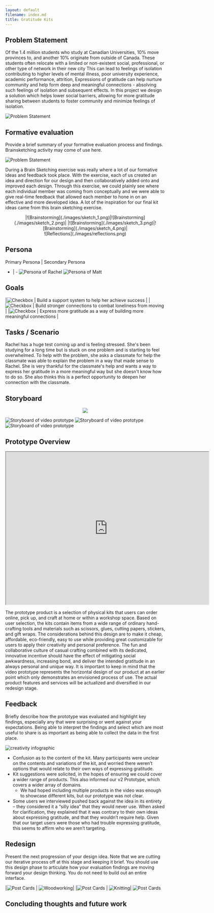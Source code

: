 ```yaml
---
layout: default
filename: index.md
title: Gratitude Kits
---
```



## Problem Statement 
Of the 1.4 million students who study at Canadian Universities, 10% move provinces to, and  another 10% originate from outside of Canada. These students often relocate with a limited or non-existent social, professional, or other type of network in their new city 
This can lead to feelings of isolation contributing to higher levels of mental illness, poor university experience, academic performance, attrition,
Expressions of gratitude can help nurture community and help form deep and meaningful connections - absolving such feelings of isolation and subsequent effects.
In this project we design a solution which helps lower social barriers, allowing for more gratitude sharing between students to foster community and minimize feelings of isolation. 



![Problem Statement](./images/ProblemStatement.JPG)


## Formative evaluation 
Provide a brief summary of your formative evaluation process and findings. Brainsketching activity may come of use here. 


![Problem Statement](./images/gratitude.png)

During a Brain Sketching exercise was really where a lot of our formative ideas and feedback took place. With the exercise, each of us created an idea and direction for our design and then collaboratively added onto and improved each design. Through this exercise, we could plainly see where each individual member was coming from conceptually and we were able to give real-time feedback that allowed each member to hone in on an effective and more developed idea. A lot of the inspiration for our final kit ideas came from this brain sketching exercise. 
<center>
|![Brainstorming](./images/sketch_1.png)|![Brainstorming](./images/sketch_2.png)|
|![Brainstorming](./images/sketch_3.png)|![Brainstorming](./images/sketch_4.png)|

</center>

<center>
![Reflections](./images/reflections.png)
</center>




## Persona

Primary Persona | Secondary Persona
- | - 
![Persona of Rachel](./images/rachel.png) 
![Persona of Matt](./images/matt.png)

<!-- ### Rachel Jones
![Persona of Rachel](./images/Rachel_jones.png)


### Matt Tores 
![Persona of Matt](./images/matt_torres.png) -->

## Goals

|![Checkbox](./images/check.jpg) | Build a support system to help her achieve success |
|![Checkbox](./images/check.jpg) | Build stronger connections to combat loneliness from moving | 
|![Checkbox](./images/check.jpg) | Express more gratitude as a way of building more meaningful connections |

## Tasks / Scenario
Rachel has a huge test coming up and is feeling stressed. She's been studying for a long time but is stuck on one problem and is starting to feel overwhelmed. To help with the problem, she asks a classmate for help the classmate was able to explain the problem in a way that made sense to Rachel. She is very thankful for the classmate's help and wants a way to express her gratitude in a more meaningful way but she doesn't know how to do so. She also thinks this is a perfect opportunity to deepen her connection with the classmate.  

## Storyboard

<!-- ![Storyboard of video prototype](./images/storyboard.png)  -->

<p align="center">
  <img src="./images/storyboard.png" />
</p>

![Storyboard of video prototype](./images/storyboard_1.JPG) 
![Storyboard of video prototype](./images/storyboard_2.JPG) 
![Storyboard of video prototype](./images/storyboard_3.JPG) 



## Prototype Overview 

<p align="center">
    <iframe src="https://drive.google.com/file/d/1zbFgkbNtg9CUVSIF90UJNzPfqLrt9HoD/preview" width="640" height="480" allow="autoplay"></iframe>
</p>

The prototype product is a selection of physical kits that users can order online, pick up, and craft at home or within a workshop space. Based on user selection, the kits contain items from a wide range of ordinary hand-crafting tools and materials such as scissors, glues, cutting papers, stickers, and gift wraps. The considerations behind this design are to make it cheap, affordable, eco-friendly, easy to use while providing great customizable for users to apply their creativity and personal preference. The fun and collaborative culture of casual crafting combined with its dedicated, innovative incentive should have the effect of mitigating social awkwardness, increasing bond, and deliver the intended gratitude in an always personal and unique way.
It is important to keep in mind that the video prototype represents the horizontal design of our product at an earlier point which only demonstrates an envisioned process of use. The actual product features and services will be actualized and diversified in our redesign stage. 


## Feedback 
Briefly describe how the prototype was evaluated and highlight key findings, especially any that were surprising or went against your expectations. Being able to interpret the findings and select which are most useful to share is as important as being able to collect the data in the first place.
<style>
td, th {
   border: none!important;
}
</style>



![creativity infographic](./images/creativity.png) 
- Confusion as to the content of the kit. Many participants were unclear on the contents and variations of the kit, and worried there weren’t options that would relate to their own ways of expressing gratitude.
- Kit suggestions were solicited, in the hopes of ensuring we could cover a wider range of products. This also informed our v2 Prototype, which covers a wider array of domains.
    - We had hoped including multiple products in the video was enough to showcase different kits, but our prototype was not clear.
- Some users we interviewed pushed back against the idea in its entirety – they considered it a “silly idea” that they would never use. When asked for clarification, they explained that it was contrary to their own ideas about expressing gratitude, and that they wouldn’t require help. Given that our target users were those who had trouble expressing gratitude, this seems to affirm who we aren’t targeting. 





## Redesign 
Present the next progression of your design idea. Note that we are cutting our iterative process off at this stage and keeping it brief. You should use this design phase to articulate how your evaluation findings are moving forward your design thinking. You do not need to build out an entire interface.


|![Post Cards](./images/cards.png) | ![Woodworking](./images/wood.png)|
|![Post Cards](./images/plant.png) | ![Knitting](./images/composing.png)|
![Post Cards](./images/Knit.png)

<!-- <p align="center">
  <img src="./images/composing.png" />
</p> -->





## Concluding thoughts and future work 

<!-- ## Welcome to GitHub Pages

You can use the [editor on GitHub](https://github.com/sriGanna/GratitudeKits/edit/gh-pages/index.md) to maintain and preview the content for your website in Markdown files.

Whenever you commit to this repository, GitHub Pages will run [Jekyll](https://jekyllrb.com/) to rebuild the pages in your site, from the content in your Markdown files.

### Markdown

Markdown is a lightweight and easy-to-use syntax for styling your writing. It includes conventions for

```markdown
Syntax highlighted code block

# Header 1
## Header 2
### Header 3

- Bulleted
- List

1. Numbered
2. List

**Bold** and _Italic_ and `Code` text

[Link](url) and ![Image](src)
```

For more details see [Basic writing and formatting syntax](https://docs.github.com/en/github/writing-on-github/getting-started-with-writing-and-formatting-on-github/basic-writing-and-formatting-syntax).

### Jekyll Themes

Your Pages site will use the layout and styles from the Jekyll theme you have selected in your [repository settings](https://github.com/sriGanna/GratitudeKits/settings/pages). The name of this theme is saved in the Jekyll `_config.yml` configuration file.

### Support or Contact

Having trouble with Pages? Check out our [documentation](https://docs.github.com/categories/github-pages-basics/) or [contact support](https://support.github.com/contact) and we’ll help you sort it out. -->
